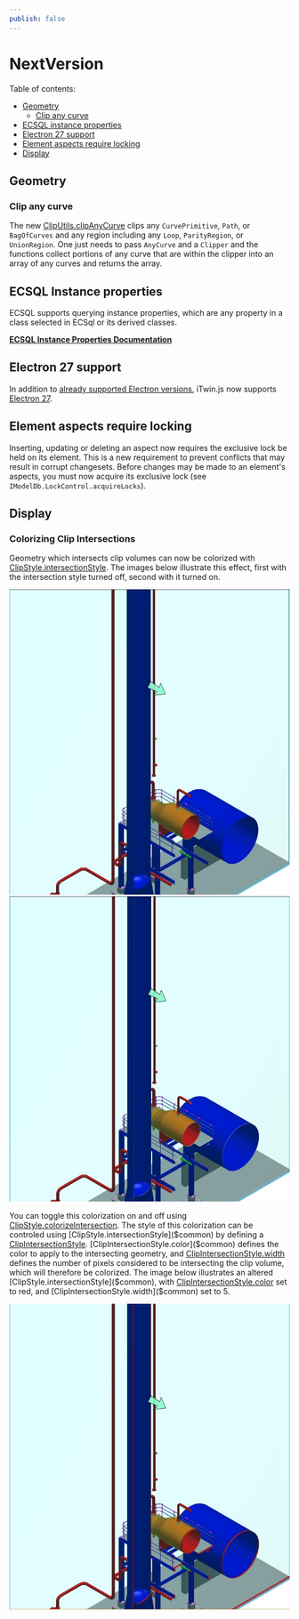 ```yaml
---
publish: false
---
```

# NextVersion

Table of contents:

- [Geometry](#geometry)
  - [Clip any curve](#clip-any-curve)
- [ECSQL instance properties](#ecsql-instance-properties)
- [Electron 27 support](#electron-27-support)
- [Element aspects require locking](#element-aspects-require-locking)
- [Display](#display)

## Geometry

### Clip any curve

The new [ClipUtils.clipAnyCurve]($core-geometry) clips any `CurvePrimitive`, `Path`, or `BagOfCurves` and any region including any `Loop`, `ParityRegion`, or `UnionRegion`. One just needs to pass `AnyCurve` and a `Clipper` and the functions collect portions of any curve that are within the clipper into an array of any curves and returns the array.

## ECSQL Instance properties

ECSQL supports querying instance properties, which are any property in a class selected in ECSql or its derived classes.

[**ECSQL Instance Properties Documentation**](../learning/ECSQLTutorial/InstanceProps.md)

## Electron 27 support

In addition to [already supported Electron versions](../learning/SupportedPlatforms.md#electron), iTwin.js now supports [Electron 27](https://www.electronjs.org/blog/electron-27-0).

## Element aspects require locking

Inserting, updating or deleting an aspect now requires the exclusive lock be held on its element. This is a new requirement to prevent conflicts that may result in corrupt changesets. Before changes may be made to an element's aspects, you must now acquire its exclusive lock (see `IModelDb.LockControl.acquireLocks`).

## Display

### Colorizing Clip Intersections

Geometry which intersects clip volumes can now be colorized with [ClipStyle.intersectionStyle]($common). The images below illustrate this effect, first with the intersection style turned off, second with it turned on.

![No Intersection Style](./assets/IntersectionStyle-Off.jpg "No intersection style is applied.") ![Default Intersection Style](./assets/IntersectionStyle-Default.jpg "Geometry determined to intersect the clip plane is recolored white at a width of one pixel.")

You can toggle this colorization on and off using [ClipStyle.colorizeIntersection]($common). The style of this colorization can be controled using [ClipStyle.intersectionStyle]($common) by defining a [ClipIntersectionStyle]($common). [ClipIntersectionStyle.color]($common) defines the color to apply to the intersecting geometry, and [ClipIntersectionStyle.width]($common) defines the number of pixels considered to be intersecting the clip volume, which will therefore be colorized. The image below illustrates an altered [ClipStyle.intersectionStyle]($common), with [ClipIntersectionStyle.color]($common) set to red, and [ClipIntersectionStyle.width]($common) set to 5.

![Altered Intersection Style](./assets/IntersectionStyle-Altered.jpg "Geometry determined to intersect the clip plane is recolored red at a width of five pixels.")
